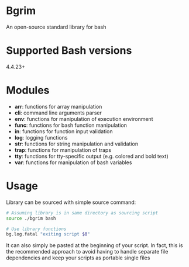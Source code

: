 # Bgrim
An open-source standard library for bash

# Supported Bash versions
4.4.23+

# Modules
- **arr**: functions for array manipulation
- **cli**: command line arguments parser
- **env**: functions for manipulation of execution environment
- **func**: functions for bash function manipulation
- **in**: functions for function input validation 
- **log**: logging functions
- **str**: functions for string manipulation and validation
- **trap**: functions for manipulation of traps
- **tty**: functions for tty-specific output (e.g. colored and bold text)
- **var**: functions for manipulation of bash variables

# Usage
Library can be sourced with simple source command:
```bash
# Assuming library is in same directory as sourcing script
source ./bgrim bash 

# Use library functions
bg.log.fatal "exiting script $0"
```

It can also simply be pasted at the beginning of your script. In fact,
this is the recommended approach to avoid having to handle separate
file dependencies and keep your scripts as portable single files

